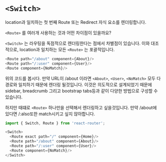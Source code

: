 ```<Switch>```
===
location과 일치하는 첫 번째 Route 또는 Redirect 자식 요소를 렌더링합니다.

```<Route>``` 를 여러개 사용하는 것과 어떤 차이점이 있을까요?

```<Switch>``` 는 라우팅을 독점적으로 렌더링한다는 점에서 차별점이 있습니다. 이와 대조적으로, location과 일치하는 모든 ```<Route>``` 는 포괄적입니다.

```javascript
<Route path="/about" component={About}/>
<Route path="/:user" component={User}/>
<Route component={NoMatch}/>
```
위의 코드를 봅시다. 만약 URL이 /about 이라면 ```<About>```, ```<User>```, ```<NoMatch>``` 모두 다 경로와 일치하기 때문에 렌더링 될것입니다. 이것은 의도적으로 설계되었기 때문에 sidebar, breadcrumb 그리고 bootstrap tabs등과 같이 다양한 방법으로 구성할 수 있습니다.

하지만 때떄로 ```<Route>``` 하나만을 선택해서 렌더링하고 싶을것입니다. 만약 /about에 있다면 /:also또한 match시키고 싶지 않아합니다.

```javascript
import { Switch, Route } from 'react-router';

<Switch>
  <Route exact path="/" component={Home}/>
  <Route path="/about" component={About}/>
  <Route path="/:user" component={User}/>
  <Route component={NoMatch}/>
</Switch>
```